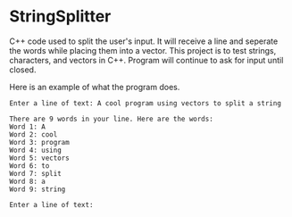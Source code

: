 # StringSplitter
C++ code used to split the user's input. It will receive a line and seperate the words while placing them into a vector. This project is to test strings, characters, and vectors in C++. Program will continue to ask for input until closed.
 
Here is an example of what the program does.

```
Enter a line of text: A cool program using vectors to split a string

There are 9 words in your line. Here are the words:
Word 1: A
Word 2: cool
Word 3: program
Word 4: using
Word 5: vectors
Word 6: to
Word 7: split
Word 8: a
Word 9: string

Enter a line of text:
```
